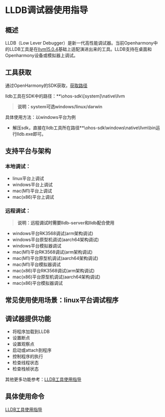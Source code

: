 # LLDB调试器使用指导
## 概述
LLDB（Low Lever Debugger）是新一代高性能调试器。当前Openharmony中的LLDB工具是在[llvm15.0.4](https://github.com/llvm/llvm-project/releases/tag/llvmorg-15.0.4)基础上适配演进出来的工具。LLDB支持在桌面和Openharmony设备或模拟器上调试。
## 工具获取
通过OpenHarmony的SDK获取，[获取路径](http://ci.openharmony.cn/dailys/dailybuilds)

lldb工具在SDK中的路径：**\ohos-sdk\\\[system]\native\llvm
> **说明：system可选windows/linux/darwin**
>
具体使用方法：以windows平台为例

- 解压sdk，直接在lldb工具所在路径\**\ohos-sdk\windows\native\llvm\bin运行lldb.exe即可。
## 支持平台与架构
>
### 本地调试：

- linux平台上调试
- windows平台上调试
- mac(M1)平台上调试
- mac(x86)平台上调试

>
### 远程调试：

> **说明：远程调试时需要lldb-server和lldb配合使用**
- windows平台RK3568调试(arm架构调试)
- windows平台原型机调试(aarch64架构调试)
- windows平台模拟器调试
- mac(M1)平台RK3568调试(arm架构调试)
- mac(M1)平台原型机调试(aarch64架构调试)
- mac(M1)平台模拟器调试
- mac(x86)平台RK3568调试(arm架构调试)
- mac(x86)平台原型机调试(aarch64架构调试)
- mac(x86)平台模拟器调试
>
## 常见使用使用场景：linux平台调试程序
## 调试器提供功能
- 将程序加载到LLDB
- 设置断点
- 设置观察点
- 启动或attach到程序
- 控制程序的执行
- 检查线程状态
- 检查栈帧状态

其他更多功能参考：[LLDB工具使用指导](https://gitee.com/xwx1135370/third_party_llvm-project/blob/readme/lldb/README_zh.md)

## 具体使用命令
[LLDB工具使用指导](https://gitee.com/xwx1135370/third_party_llvm-project/blob/readme/lldb/README_zh.md)

